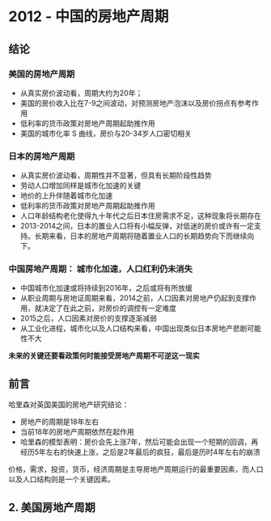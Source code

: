 # 2012 - 中国的房地产周期

## 结论

### 美国的房地产周期

- 从真实房价波动看，周期大约为20年；
- 美国的房价收入比在7-9之间波动，对预测房地产泡沫以及房价拐点有参考作用
- 低利率的货币政策对房地产周期起助推作用
- 美国的城市化率 S 曲线，房价与20-34岁人口密切相关

### 日本的房地产周期

- 从真实房价波动看，周期性并不显著，但具有长期阶段性趋势
- 劳动人口增加同样是城市化加速的关键
- 地价的上升伴随着城市化加速
- 低利率的货币政策对房地产周期起助推作用
- 人口年龄结构老化使得九十年代之后日本住房需求不足，这种现象将长期存在
- 2013-2014之间，日本的置业人口将有小幅反弹，对低迷的房价或许有一定支持。长期来看，日本的房地产周期将随着置业人口的长期趋势向下而继续向下。

### 中国房地产周期： 城市化加速，人口红利仍未消失

- 中国城市化加速或将持续到2016年，之后或将有所放缓
- 从职业周期与房地证周期来看，2014之前，人口因素对房地产仍起到支撑作用，就决定了在此之前，对房价的调控有一定难度
- 2015之后，人口因素对房价的支撑逐渐减弱
- 从工业化进程，城市化以及人口结构来看，中国出现类似日本房地产悲剧可能性不大

**未来的关键还要看政策何时能接受房地产周期不可逆这一现实**



## 前言

哈里森对英国美国的房地产研究结论：

- 房地产的周期是18年左右
- 当前18年的房地产周期依然在起作用
- 哈里森的模型表明：房价会先上涨7年，然后可能会出现一个短期的回调，再经历5年左右的快速上涨，之后是2年最后的疯狂，最后是历时4年左右的崩溃

价格，需求，投资，货币，经济周期是主导房地产周期运行的最重要因素，而人口以及人口结构则是一个关键因素。

## 2. 美国房地产周期



